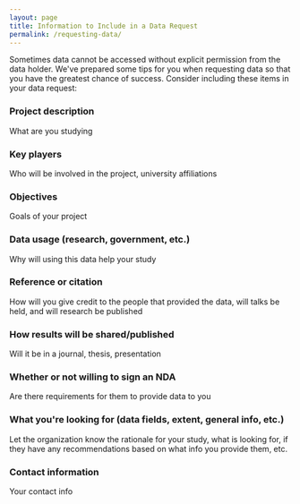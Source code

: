 ```yaml
---
layout: page
title: Information to Include in a Data Request
permalink: /requesting-data/
---
```


Sometimes data cannot be accessed without explicit permission from the data holder. We've prepared some tips for you when requesting data so that you have the greatest chance of success. Consider including these items in your data request:

### Project description
What are you studying

### Key players
Who will be involved in the project, university affiliations

### Objectives
Goals of your project

### Data usage (research, government, etc.)
Why will using this data help your study

### Reference or citation
How will you give credit to the people that provided the data, will talks be held, and will research be published

### How results will be shared/published
Will it be in a journal, thesis, presentation

### Whether or not willing to sign an NDA
Are there requirements for them to provide data to you

### What you're looking for (data fields, extent, general info, etc.)
Let the organization know the rationale for your study, what is looking for, if they have any recommendations based on what info you provide them, etc.

### Contact information
Your contact info